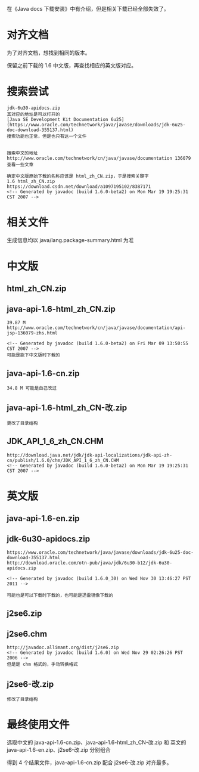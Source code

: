 在《Java docs 下载安装》中有介绍，但是相关下载已经全部失效了。

# 对齐文档
为了对齐文档，想找到相同的版本。

保留之前下载的 1.6 中文版，再查找相应的英文版对应。

    
# 搜索尝试
    jdk-6u30-apidocs.zip
    其对应的地址是可以打开的
    [Java SE Development Kit Documentation 6u25](https://www.oracle.com/technetwork/java/javase/downloads/jdk-6u25-doc-download-355137.html)
    搜索功能也正常，但是也只有这一个文件
    
    
    搜索中文的地址
    http://www.oracle.com/technetwork/cn/java/javase/documentation 136079
    查看一些文章
    
    确定中文版原始下载的名称应该是 html_zh_CN.zip，于是搜索关键字
    1.6 html_zh_CN.zip
    https://download.csdn.net/download/a1097195102/8387171
    <!-- Generated by javadoc (build 1.6.0-beta2) on Mon Mar 19 19:25:31 CST 2007 -->
    
    
    
    
# 相关文件
生成信息均以 java/lang.package-summary.html 为准

# 中文版
## html_zh_CN.zip
## java-api-1.6-html_zh_CN.zip
    39.87 M
    http://www.oracle.com/technetwork/cn/java/javase/documentation/api-jsp-136079-zhs.html
    
    <!-- Generated by javadoc (build 1.6.0-beta2) on Fri Mar 09 13:50:55 CST 2007 -->
    可能是能下中文版时下载的
## java-api-1.6-cn.zip
    34.8 M 可能是自己改过
## java-api-1.6-html_zh_CN-改.zip
    更改了目录结构

## JDK_API_1_6_zh_CN.CHM
    http://download.java.net/jdk/jdk-api-localizations/jdk-api-zh-cn/publish/1.6.0/chm/JDK_API_1_6_zh_CN.CHM
    <!-- Generated by javadoc (build 1.6.0-beta2) on Mon Mar 19 19:25:31 CST 2007 -->

# 英文版
## java-api-1.6-en.zip
## jdk-6u30-apidocs.zip
    https://www.oracle.com/technetwork/java/javase/downloads/jdk-6u25-doc-download-355137.html
    http://download.oracle.com/otn-pub/java/jdk/6u30-b12/jdk-6u30-apidocs.zip
    
    <!-- Generated by javadoc (build 1.6.0_30) on Wed Nov 30 13:46:27 PST 2011 -->
    
    可能也是可以下载时下载的，也可能是迅雷镜像下载的
    
    
    
## j2se6.zip
## j2se6.chm
    http://javadoc.allimant.org/dist/j2se6.zip
    <!-- Generated by javadoc (build 1.6.0) on Wed Nov 29 02:26:26 PST 2006 -->
    但是是 chm 格式的，手动转换格式
    
## j2se6-改.zip
    修改了目录结构
    
# 最终使用文件
选取中文的 java-api-1.6-cn.zip、java-api-1.6-html_zh_CN-改.zip 和
英文的 java-api-1.6-en.zip、j2se6-改.zip 分别组合

得到 4 个结果文件，java-api-1.6-cn.zip 配合 j2se6-改.zip 对齐最多。